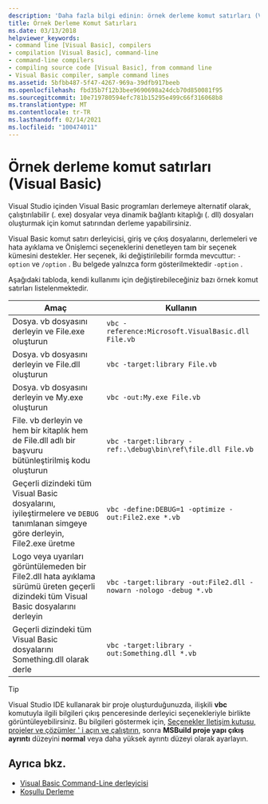 ```yaml
---
description: 'Daha fazla bilgi edinin: örnek derleme komut satırları (Visual Basic)'
title: Örnek Derleme Komut Satırları
ms.date: 03/13/2018
helpviewer_keywords:
- command line [Visual Basic], compilers
- compilation [Visual Basic], command-line
- command-line compilers
- compiling source code [Visual Basic], from command line
- Visual Basic compiler, sample command lines
ms.assetid: 5bfbb487-5f47-4267-969a-39dfb917beeb
ms.openlocfilehash: fbd35b7f12b3bee9690698a24dcb70d850081f95
ms.sourcegitcommit: 10e719780594efc781b15295e499c66f316068b8
ms.translationtype: MT
ms.contentlocale: tr-TR
ms.lasthandoff: 02/14/2021
ms.locfileid: "100474011"
---
```

# <a name="sample-compilation-command-lines-visual-basic"></a>Örnek derleme komut satırları (Visual Basic)

Visual Studio içinden Visual Basic programları derlemeye alternatif olarak, çalıştırılabilir (. exe) dosyalar veya dinamik bağlantı kitaplığı (. dll) dosyaları oluşturmak için komut satırından derleme yapabilirsiniz.

Visual Basic komut satırı derleyicisi, giriş ve çıkış dosyalarını, derlemeleri ve hata ayıklama ve Önişlemci seçeneklerini denetleyen tam bir seçenek kümesini destekler. Her seçenek, iki değiştirilebilir formda mevcuttur: `-option` ve `/option` . Bu belgede yalnızca form gösterilmektedir `-option` .

Aşağıdaki tabloda, kendi kullanımı için değiştirebileceğiniz bazı örnek komut satırları listelenmektedir.

|Amaç|Kullanın|
|--------|---------|
|Dosya. vb dosyasını derleyin ve File.exe oluşturun|`vbc -reference:Microsoft.VisualBasic.dll File.vb`|
|Dosya. vb dosyasını derleyin ve File.dll oluşturun|`vbc -target:library File.vb`|
|Dosya. vb dosyasını derleyin ve My.exe oluşturun|`vbc -out:My.exe File.vb`|
|File. vb derleyin ve hem bir kitaplık hem de File.dll adlı bir başvuru bütünleştirilmiş kodu oluşturun|`vbc -target:library -ref:.\debug\bin\ref\file.dll File.vb`|
|Geçerli dizindeki tüm Visual Basic dosyalarını, iyileştirmelere ve `DEBUG` tanımlanan simgeye göre derleyin, File2.exe üretme|`vbc -define:DEBUG=1 -optimize -out:File2.exe *.vb`|
|Logo veya uyarıları görüntülemeden bir File2.dll hata ayıklama sürümü üreten geçerli dizindeki tüm Visual Basic dosyalarını derleyin|`vbc -target:library -out:File2.dll -nowarn -nologo -debug *.vb`|
|Geçerli dizindeki tüm Visual Basic dosyalarını Something.dll olarak derle|`vbc -target:library -out:Something.dll *.vb`|

> [!TIP]
> Visual Studio IDE kullanarak bir proje oluşturduğunuzda, ilişkili **vbc** komutuyla ilgili bilgileri çıkış penceresinde derleyici seçenekleriyle birlikte görüntüleyebilirsiniz. Bu bilgileri göstermek için, [Seçenekler Iletişim kutusu, projeler ve çözümler ' i açın ve çalıştırın](/visualstudio/ide/reference/options-dialog-box-projects-and-solutions-build-and-run), sonra **MSBuild proje yapı çıkış ayrıntı** düzeyini **normal** veya daha yüksek ayrıntı düzeyi olarak ayarlayın.

## <a name="see-also"></a>Ayrıca bkz.

- [Visual Basic Command-Line derleyicisi](index.md)
- [Koşullu Derleme](../../programming-guide/program-structure/conditional-compilation.md)
